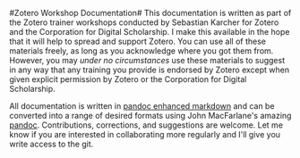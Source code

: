 #Zotero Workshop Documentation#
This documentation is written as part of the Zotero trainer workshops conducted by Sebastian Karcher for Zotero and the Corporation for Digital Scholarship. 
I make this available in the hope that it will help to spread and support Zotero. 
You can use all of these materials freely, as long as you acknowledge where you got them from.
However, you may *under no circumstances* use these materials to suggest in any way that any training you provide is endorsed by Zotero except when given explicit permission by Zotero or the Corporation for Digital Scholarship.

All documentation is written in [pandoc enhanced markdown](http://johnmacfarlane.net/pandoc/README.html#pandocs-markdown) and can be converted into a range of desired formats using John MacFarlane's amazing [pandoc](http://johnmacfarlane.net/pandoc/index.html). 
Contributions, corrections, and suggestions are welcome. Let me know if you are interested in collaborating more regularly and I'll give you write access to the git.  